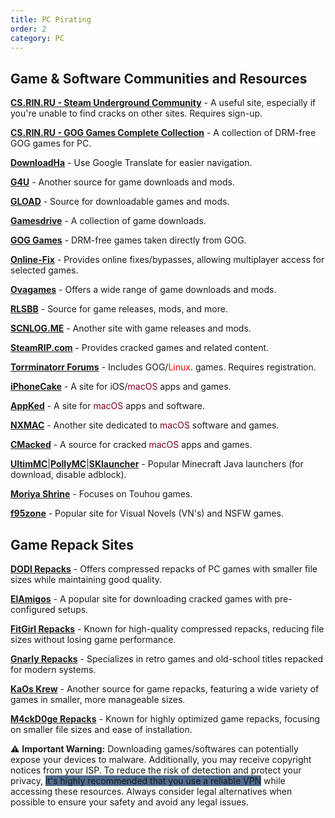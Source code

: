 ```yaml
---
title: PC Pirating
order: 2
category: PC
---
```


## **Game & Software Communities and Resources**

[**CS.RIN.RU - Steam Underground Community**](https://cs.rin.ru/forum/) - A useful site, especially if you're unable to find cracks on other sites. Requires sign-up.

[**CS.RIN.RU - GOG Games Complete Collection**](https://cs.rin.ru/forum/viewtopic.php?f=38&t=136823) - A collection of DRM-free GOG games for PC.  

[**DownloadHa**](https://www.downloadha.com/) - Use Google Translate for easier navigation.  

[**G4U**](https://g4u.to) - Another source for game downloads and mods.  

[**GLOAD**](https://gload.to) - Source for downloadable games and mods.  

[**Gamesdrive**](https://gamesdrive.net) - A collection of game downloads.  

[**GOG Games**](https://www.gog-games.to) - DRM-free games taken directly from GOG. 

[**Online-Fix**](https://online-fix.me) - Provides online fixes/bypasses, allowing multiplayer access for selected games.  

[**Ovagames**](https://www.ovagames.com) - Offers a wide range of game downloads and mods.  

[**RLSBB**](https://rlsbb.ru) - Source for game releases, mods, and more.  

[**SCNLOG.ME**](https://scnlog.me) - Another site with game releases and mods.  

[**SteamRIP.com**](https://steamrip.com) - Provides cracked games and related content.  

[**Torrminatorr Forums**](https://torrminatorr.com) - Includes GOG/<span style="color:red">Linux</span>. games. Requires registration.  

[**iPhoneCake**](https://www.iphonecake.com) - A site for iOS/<span style="color:#800020">macOS</span> apps and games.  

[**AppKed**](https://www.macbed.com) - A site for <span style="color:#800020">macOS</span> apps and software.  

[**NXMAC**](https://nmac.to/now/) - Another site dedicated to <span style="color:#800020">macOS</span> software and games.  

[**CMacked**](https://m4.cmacked.com) - A source for cracked <span style="color:#800020">macOS</span> apps and games.  

[**UltimMC**](https://github.com/UltimMC/Launcher)|[**PollyMC**](https://github.com/fn2006/PollyMC)|[**SKlauncher**](https://skmedix.pl) - Popular Minecraft Java launchers (for download, disable adblock). 

[**Moriya Shrine**](https://moriyashrine.org) - Focuses on Touhou games.  

[**f95zone**](https://f95zone.to) - Popular site for Visual Novels (VN's) and NSFW games.  

## **Game Repack Sites**


[**DODI Repacks**](https://dodi-repacks.site) - Offers compressed repacks of PC games with smaller file sizes while maintaining good quality.  

[**ElAmigos**](https://elamigos.site) - A popular site for downloading cracked games with pre-configured setups.  

[**FitGirl Repacks**](https://fitgirl-repacks.site) - Known for high-quality compressed repacks, reducing file sizes without losing game performance.  

[**Gnarly Repacks**](https://rentry.org/gnarly_repacks) - Specializes in retro games and old-school titles repacked for modern systems.  

[**KaOs Krew**](https://kaoskrew.org) - Another source for game repacks, featuring a wide variety of games in smaller, more manageable sizes.  

[**M4ckD0ge Repacks**](https://m4ckd0ge-repacks.site) - Known for highly optimized game repacks, focusing on smaller file sizes and ease of installation.  


⚠ **Important Warning:**
Downloading games/softwares can potentially expose your devices to malware. Additionally, you may receive copyright notices from your ISP. To reduce the risk of detection and protect your privacy, <span style="background-color: #506b8c">it's highly recommended that you use a reliable VPN</span> while accessing these resources. Always consider legal alternatives when possible to ensure your safety and avoid any legal issues.
